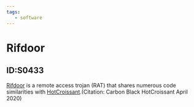 ```yaml
---
tags:
   - software
---
```

# Rifdoor
## ID:S0433
[Rifdoor](/mitre/software/S0433) is a remote access trojan (RAT) that shares numerous code similarities with [HotCroissant](/mitre/software/S0431).(Citation: Carbon Black HotCroissant April 2020)
